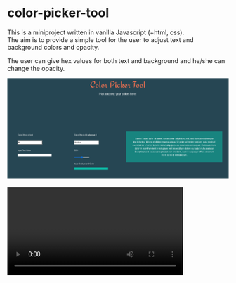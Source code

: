 # color-picker-tool

This is a miniproject written in vanilla Javascript (+html, css).  
The aim is to provide a simple tool for the user to adjust text and background colors and opacity.  
  
The user can give hex values for both text and background and he/she can change the opacity.  
  
<img src="color-picker-tool-img.png">
<br>
<br>
<video width="400" controls>
  <source src="color-picker-tool-video.mp4" type="video/mp4">
</video>
